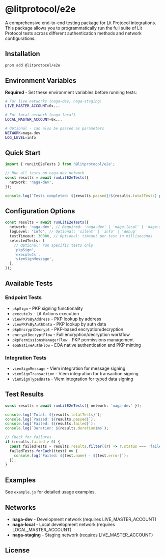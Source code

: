 # @litprotocol/e2e

A comprehensive end-to-end testing package for Lit Protocol integrations. This package allows you to programmatically run the full suite of Lit Protocol tests across different authentication methods and network configurations.

## Installation

```bash
pnpm add @litprotocol/e2e
```

## Environment Variables

**Required** - Set these environment variables before running tests:

```bash
# For live networks (naga-dev, naga-staging)
LIVE_MASTER_ACCOUNT=0x...

# For local network (naga-local)
LOCAL_MASTER_ACCOUNT=0x...

# Optional - can also be passed as parameters
NETWORK=naga-dev
LOG_LEVEL=info
```

## Quick Start

```typescript
import { runLitE2eTests } from '@litprotocol/e2e';

// Run all tests on naga-dev network
const results = await runLitE2eTests({
  network: 'naga-dev',
});

console.log(`Tests completed: ${results.passed}/${results.totalTests} passed`);
```

## Configuration Options

```typescript
const results = await runLitE2eTests({
  network: 'naga-dev', // Required: 'naga-dev' | 'naga-local' | 'naga-staging'
  logLevel: 'info', // Optional: 'silent' | 'info' | 'debug'
  testTimeout: 30000, // Optional: timeout per test in milliseconds
  selectedTests: [
    // Optional: run specific tests only
    'pkpSign',
    'executeJs',
    'viemSignMessage',
  ],
});
```

## Available Tests

### Endpoint Tests

- `pkpSign` - PKP signing functionality
- `executeJs` - Lit Actions execution
- `viewPKPsByAddress` - PKP lookup by address
- `viewPKPsByAuthData` - PKP lookup by auth data
- `pkpEncryptDecrypt` - PKP-based encryption/decryption
- `encryptDecryptFlow` - Full encryption/decryption workflow
- `pkpPermissionsManagerFlow` - PKP permissions management
- `eoaNativeAuthFlow` - EOA native authentication and PKP minting

### Integration Tests

- `viemSignMessage` - Viem integration for message signing
- `viemSignTransaction` - Viem integration for transaction signing
- `viemSignTypedData` - Viem integration for typed data signing

## Test Results

```typescript
const results = await runLitE2eTests({ network: 'naga-dev' });

console.log(`Total: ${results.totalTests}`);
console.log(`Passed: ${results.passed}`);
console.log(`Failed: ${results.failed}`);
console.log(`Duration: ${results.duration}ms`);

// Check for failures
if (results.failed > 0) {
  const failedTests = results.results.filter((r) => r.status === 'failed');
  failedTests.forEach((test) => {
    console.log(`Failed: ${test.name} - ${test.error}`);
  });
}
```

## Examples

See `example.js` for detailed usage examples.

## Networks

- **naga-dev** - Development network (requires LIVE_MASTER_ACCOUNT)
- **naga-local** - Local development network (requires LOCAL_MASTER_ACCOUNT)
- **naga-staging** - Staging network (requires LIVE_MASTER_ACCOUNT)

## License
